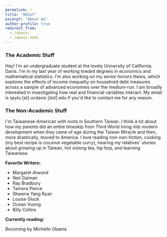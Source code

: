 ```yaml
---
permalink: /
title: "About"
excerpt: "About me"
author_profile: true
redirect_from: 
  - /about/
  - /about.html
---
```


### The Academic Stuff

Hey! I'm an undergraduate student at the lovely University of California, Davis. I'm in my last year of working toward degrees in economics and mathematical statistics. I'm also working on my senior honors thesis, which explores the effects of income inequality on household debt measures across a sample of advanced economies over the medium-run. I am broadly interested in investigating how real and financial variables interact. My email is spylu [at] ucdavis [dot] edu if you'd like to contact me for any reason.

### The Non-Academic Stuff

I'm Taiwanese-American with roots in Southern Taiwan. I think a lot about how my parents did an entire timeskip from Third World living into modern development when they came of age during the Taiwan Miracle and then, more drastically, moved to America. I love reading non-non-fiction, cooking (my best recipe is coconut vegetable curry), hearing my relatives' stories about growing up in Taiwan, hot oolong tea, hip hop, and learning Taiwanese.

**Favorite Writers:**

* Margaret Atwood
* Neil Gaiman
* Ray Bradbury
* Tamora Pierce
* Shawna Yang Ryan
* Louise Gluck
* Ocean Vuong
* Billy Collins

**Currently reading:**

*Becoming* by Michelle Obama


